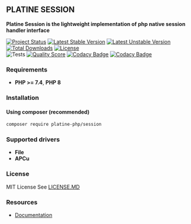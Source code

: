 ## PLATINE SESSION
**Platine Session is the lightweight implementation of php native session handler interface**

[![Project Status](http://opensource.box.com/badges/active.svg)](http://opensource.box.com/badges)
[![Latest Stable Version](https://poser.pugx.org/platine-php/session/v)](https://packagist.org/packages/platine-php/session)
[![Latest Unstable Version](https://poser.pugx.org/platine-php/session/v/unstable)](https://packagist.org/packages/platine-php/session)
[![Total Downloads](https://poser.pugx.org/platine-php/session/downloads)](https://packagist.org/packages/platine-php/session)
[![License](https://poser.pugx.org/platine-php/session/license)](https://packagist.org/packages/platine-php/session)  
![Tests](https://github.com/platine-php/session/actions/workflows/ci.yml/badge.svg)
[![Quality Score](https://img.shields.io/scrutinizer/g/platine-php/session.svg?style=flat-square)](https://scrutinizer-ci.com/g/platine-php/session)
[![Codacy Badge](https://app.codacy.com/project/badge/Grade/8bdc5de72e7a40dd809abdea4d07082d)](https://app.codacy.com/gh/platine-php/session/dashboard?utm_source=gh&utm_medium=referral&utm_content=&utm_campaign=Badge_grade)
[![Codacy Badge](https://app.codacy.com/project/badge/Coverage/8bdc5de72e7a40dd809abdea4d07082d)](https://app.codacy.com/gh/platine-php/session/dashboard?utm_source=gh&utm_medium=referral&utm_content=&utm_campaign=Badge_coverage)

### Requirements 
- **PHP >= 7.4**, **PHP 8** 

### Installation
#### Using composer (recommended)
```bash
composer require platine-php/session
```

### Supported drivers 
- **File**
- **APCu**


### License
MIT License See [LICENSE.MD](LICENSE.MD)

### Resources
- [Documentation](https://docs.platine-php.com/packages/session)
